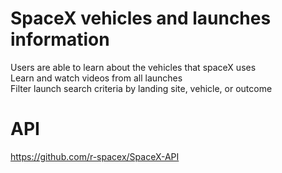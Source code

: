 # SpaceX vehicles and launches information

Users are able to learn about the vehicles that spaceX uses    
Learn and watch videos from all launches  
Filter launch search criteria by landing site, vehicle, or outcome  

# API
https://github.com/r-spacex/SpaceX-API
